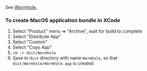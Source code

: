 See [Wormhole.](https://github.com/dandavison/wormhole)

### To create MacOS application bundle in XCode

1. Select "Product" menu => "Archive", wait for build to complete
2. Select "Distribute App"
3. Select "Custom"
4. Select "Copy App"
5. `rm -r dist/Wormhole`
6. Save to `dist` directory with name `Wormhole`, so that `dist/Wormhole/Wormhole.app` is created
